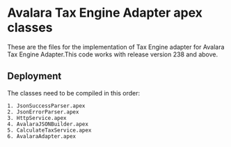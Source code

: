 # Avalara Tax Engine Adapter apex classes

These are the files for the implementation of Tax Engine  adapter for Avalara Tax Engine Adapter.This code works with release version 238 and above.

## Deployment

The classes need to be compiled in this order:

```
1. JsonSuccessParser.apex
2. JsonErrorParser.apex
3. HttpService.apex
4. AvalaraJSONBuilder.apex
5. CalculateTaxService.apex
6. AvalaraAdapter.apex

```
